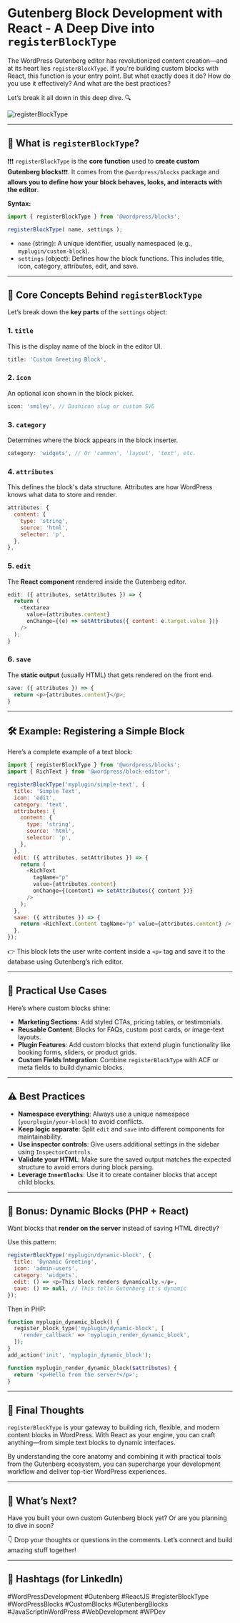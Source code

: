 # Gutenberg Block Development with React - A Deep Dive into `registerBlockType`

The WordPress Gutenberg editor has revolutionized content creation—and at its heart lies `registerBlockType`. If you're building custom blocks with React, this function is your entry point. But what exactly does it do? How do you use it effectively? And what are the best practices?

Let’s break it all down in this deep dive. 🔍

![registerBlockType](<JS Libraries/9_registerBlockType.png>)

---

## 🔧 What is `registerBlockType`?

❗️❗️❗️ `registerBlockType` is the **core function** used to **create custom Gutenberg blocks**❗️❗️❗️. 
It comes from the `@wordpress/blocks` package and **allows you to define how your block behaves, looks, and interacts with the editor**.

**Syntax:**
```js
import { registerBlockType } from '@wordpress/blocks';

registerBlockType( name, settings );
```

- `name` (string): A unique identifier, usually namespaced (e.g., `myplugin/custom-block`).
- `settings` (object): Defines how the block functions. This includes title, icon, category, attributes, edit, and save.

---

## 🧠 Core Concepts Behind `registerBlockType`

Let’s break down the **key parts** of the `settings` object:

### 1. `title`
This is the display name of the block in the editor UI.

```js
title: 'Custom Greeting Block',
```

### 2. `icon`
An optional icon shown in the block picker.

```js
icon: 'smiley', // Dashicon slug or custom SVG
```

### 3. `category`
Determines where the block appears in the block inserter.

```js
category: 'widgets', // Or 'common', 'layout', 'text', etc.
```

### 4. `attributes`
This defines the block's data structure. Attributes are how WordPress knows what data to store and render.

```js
attributes: {
  content: {
    type: 'string',
    source: 'html',
    selector: 'p',
  },
},
```

### 5. `edit`
The **React component** rendered inside the Gutenberg editor.

```js
edit: ({ attributes, setAttributes }) => {
  return (
    <textarea
      value={attributes.content}
      onChange={(e) => setAttributes({ content: e.target.value })}
    />
  );
}
```

### 6. `save`
The **static output** (usually HTML) that gets rendered on the front end.

```js
save: ({ attributes }) => {
  return <p>{attributes.content}</p>;
}
```

---

## 🛠️ Example: Registering a Simple Block

Here’s a complete example of a text block:

```js
import { registerBlockType } from '@wordpress/blocks';
import { RichText } from '@wordpress/block-editor';

registerBlockType('myplugin/simple-text', {
  title: 'Simple Text',
  icon: 'edit',
  category: 'text',
  attributes: {
    content: {
      type: 'string',
      source: 'html',
      selector: 'p',
    },
  },
  edit: ({ attributes, setAttributes }) => {
    return (
      <RichText
        tagName="p"
        value={attributes.content}
        onChange={(content) => setAttributes({ content })}
      />
    );
  },
  save: ({ attributes }) => {
    return <RichText.Content tagName="p" value={attributes.content} />;
  },
});
```

👉 This block lets the user write content inside a `<p>` tag and save it to the database using Gutenberg’s rich editor.

---

## 🎯 Practical Use Cases

Here’s where custom blocks shine:

- **Marketing Sections**: Add styled CTAs, pricing tables, or testimonials.
- **Reusable Content**: Blocks for FAQs, custom post cards, or image-text layouts.
- **Plugin Features**: Add custom blocks that extend plugin functionality like booking forms, sliders, or product grids.
- **Custom Fields Integration**: Combine `registerBlockType` with ACF or meta fields to build dynamic blocks.

---

## ⚠️ Best Practices

- **Namespace everything**: Always use a unique namespace (`yourplugin/your-block`) to avoid conflicts.
- **Keep logic separate**: Split `edit` and `save` into different components for maintainability.
- **Use inspector controls**: Give users additional settings in the sidebar using `InspectorControls`.
- **Validate your HTML**: Make sure the saved output matches the expected structure to avoid errors during block parsing.
- **Leverage `InnerBlocks`**: Use it to create container blocks that accept child blocks.

---

## 🚀 Bonus: Dynamic Blocks (PHP + React)

Want blocks that **render on the server** instead of saving HTML directly?

Use this pattern:

```js
registerBlockType('myplugin/dynamic-block', {
  title: 'Dynamic Greeting',
  icon: 'admin-users',
  category: 'widgets',
  edit: () => <p>This block renders dynamically.</p>,
  save: () => null, // This tells Gutenberg it's dynamic
});
```

Then in PHP:

```php
function myplugin_dynamic_block() {
  register_block_type('myplugin/dynamic-block', [
    'render_callback' => 'myplugin_render_dynamic_block',
  ]);
}
add_action('init', 'myplugin_dynamic_block');

function myplugin_render_dynamic_block($attributes) {
  return '<p>Hello from the server!</p>';
}
```

---

## 🧩 Final Thoughts

`registerBlockType` is your gateway to building rich, flexible, and modern content blocks in WordPress. With React as your engine, you can craft anything—from simple text blocks to dynamic interfaces.

By understanding the core anatomy and combining it with practical tools from the Gutenberg ecosystem, you can supercharge your development workflow and deliver top-tier WordPress experiences.

---

## 💬 What’s Next?

Have you built your own custom Gutenberg block yet? Or are you planning to dive in soon?

👇 Drop your thoughts or questions in the comments. Let’s connect and build amazing stuff together!

---

## 🔖 Hashtags (for LinkedIn)

#WordPressDevelopment #Gutenberg #ReactJS #registerBlockType #WordPressBlocks #CustomBlocks #GutenbergBlocks #JavaScriptInWordPress #WebDevelopment #WPDev